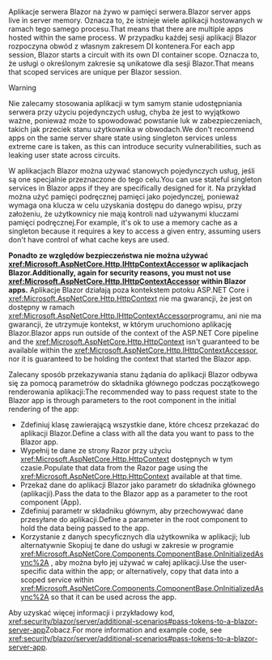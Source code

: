 <span data-ttu-id="27744-101">Aplikacje serwera Blazor na żywo w pamięci serwera.</span><span class="sxs-lookup"><span data-stu-id="27744-101">Blazor server apps live in server memory.</span></span> <span data-ttu-id="27744-102">Oznacza to, że istnieje wiele aplikacji hostowanych w ramach tego samego procesu.</span><span class="sxs-lookup"><span data-stu-id="27744-102">That means that there are multiple apps hosted within the same process.</span></span> <span data-ttu-id="27744-103">W przypadku każdej sesji aplikacji Blazor rozpoczyna obwód z własnym zakresem DI kontenera.</span><span class="sxs-lookup"><span data-stu-id="27744-103">For each app session, Blazor starts a circuit with its own DI container scope.</span></span> <span data-ttu-id="27744-104">Oznacza to, że usługi o określonym zakresie są unikatowe dla sesji Blazor.</span><span class="sxs-lookup"><span data-stu-id="27744-104">That means that scoped services are unique per Blazor session.</span></span>

> [!WARNING]
> <span data-ttu-id="27744-105">Nie zalecamy stosowania aplikacji w tym samym stanie udostępniania serwera przy użyciu pojedynczych usług, chyba że jest to wyjątkowo ważne, ponieważ może to spowodować powstanie luk w zabezpieczeniach, takich jak przeciek stanu użytkownika w obwodach.</span><span class="sxs-lookup"><span data-stu-id="27744-105">We don't recommend apps on the same server share state using singleton services unless extreme care is taken, as this can introduce security vulnerabilities, such as leaking user state across circuits.</span></span>

<span data-ttu-id="27744-106">W aplikacjach Blazor można używać stanowych pojedynczych usług, jeśli są one specjalnie przeznaczone do tego celu.</span><span class="sxs-lookup"><span data-stu-id="27744-106">You can use stateful singleton services in Blazor apps if they are specifically designed for it.</span></span> <span data-ttu-id="27744-107">Na przykład można użyć pamięci podręcznej pamięci jako pojedynczej, ponieważ wymaga ona klucza w celu uzyskania dostępu do danego wpisu, przy założeniu, że użytkownicy nie mają kontroli nad używanymi kluczami pamięci podręcznej.</span><span class="sxs-lookup"><span data-stu-id="27744-107">For example, it's ok to use a memory cache as a singleton because it requires a key to access a given entry, assuming users don't have control of what cache keys are used.</span></span>

<span data-ttu-id="27744-108">**Ponadto ze względów bezpieczeństwa nie można używać <xref:Microsoft.AspNetCore.Http.IHttpContextAccessor> w aplikacjach Blazor.**</span><span class="sxs-lookup"><span data-stu-id="27744-108">**Additionally, again for security reasons, you must not use <xref:Microsoft.AspNetCore.Http.IHttpContextAccessor> within Blazor apps.**</span></span> <span data-ttu-id="27744-109">Aplikacje Blazor działają poza kontekstem potoku ASP.NET Core i <xref:Microsoft.AspNetCore.Http.HttpContext> nie ma gwarancji, że jest on dostępny w ramach <xref:Microsoft.AspNetCore.Http.IHttpContextAccessor>programu, ani nie ma gwarancji, że utrzymuje kontekst, w którym uruchomiono aplikację Blazor.</span><span class="sxs-lookup"><span data-stu-id="27744-109">Blazor apps run outside of the context of the ASP.NET Core pipeline and the <xref:Microsoft.AspNetCore.Http.HttpContext> isn't guaranteed to be available within the <xref:Microsoft.AspNetCore.Http.IHttpContextAccessor>, nor it is guaranteed to be holding the context that started the Blazor app.</span></span>

<span data-ttu-id="27744-110">Zalecany sposób przekazywania stanu żądania do aplikacji Blazor odbywa się za pomocą parametrów do składnika głównego podczas początkowego renderowania aplikacji:</span><span class="sxs-lookup"><span data-stu-id="27744-110">The recommended way to pass request state to the Blazor app is through parameters to the root component in the initial rendering of the app:</span></span>

* <span data-ttu-id="27744-111">Zdefiniuj klasę zawierającą wszystkie dane, które chcesz przekazać do aplikacji Blazor.</span><span class="sxs-lookup"><span data-stu-id="27744-111">Define a class with all the data you want to pass to the Blazor app.</span></span>
* <span data-ttu-id="27744-112">Wypełnij te dane ze strony Razor przy użyciu <xref:Microsoft.AspNetCore.Http.HttpContext> dostępnych w tym czasie.</span><span class="sxs-lookup"><span data-stu-id="27744-112">Populate that data from the Razor page using the <xref:Microsoft.AspNetCore.Http.HttpContext> available at that time.</span></span>
* <span data-ttu-id="27744-113">Przekaż dane do aplikacji Blazor jako parametr do składnika głównego (aplikacji).</span><span class="sxs-lookup"><span data-stu-id="27744-113">Pass the data to the Blazor app as a parameter to the root component (App).</span></span>
* <span data-ttu-id="27744-114">Zdefiniuj parametr w składniku głównym, aby przechowywać dane przesyłane do aplikacji.</span><span class="sxs-lookup"><span data-stu-id="27744-114">Define a parameter in the root component to hold the data being passed to the app.</span></span>
* <span data-ttu-id="27744-115">Korzystanie z danych specyficznych dla użytkownika w aplikacji; lub alternatywnie Skopiuj te dane do usługi w zakresie w programie <xref:Microsoft.AspNetCore.Components.ComponentBase.OnInitializedAsync%2A> , aby można było jej używać w całej aplikacji.</span><span class="sxs-lookup"><span data-stu-id="27744-115">Use the user-specific data within the app; or alternatively, copy that data into a scoped service within <xref:Microsoft.AspNetCore.Components.ComponentBase.OnInitializedAsync%2A> so that it can be used across the app.</span></span>

<span data-ttu-id="27744-116">Aby uzyskać więcej informacji i przykładowy kod, <xref:security/blazor/server/additional-scenarios#pass-tokens-to-a-blazor-server-app>Zobacz.</span><span class="sxs-lookup"><span data-stu-id="27744-116">For more information and example code, see <xref:security/blazor/server/additional-scenarios#pass-tokens-to-a-blazor-server-app>.</span></span>
